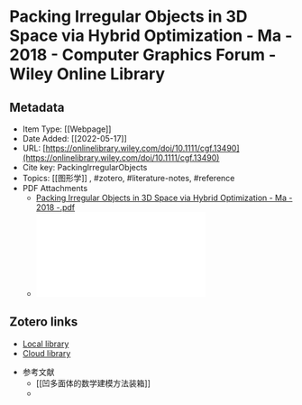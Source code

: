 # Packing Irregular Objects in 3D Space via Hybrid Optimization - Ma - 2018 - Computer Graphics Forum - Wiley Online Library
## Metadata

* Item Type: [[Webpage]]
* Date Added: [[2022-05-17]]
* URL: [https://onlinelibrary.wiley.com/doi/10.1111/cgf.13490](https://onlinelibrary.wiley.com/doi/10.1111/cgf.13490)
* Cite key: PackingIrregularObjects
* Topics: [[图形学]]
, #zotero, #literature-notes, #reference
* PDF Attachments
	- [Packing Irregular Objects in 3D Space via Hybrid Optimization - Ma - 2018 -.pdf](zotero://open-pdf/library/items/3THC8G73)
	- ![Packing Irregular Objects in 3D Space via Hybrid Optimization - Ma - 2018 -.pdf](../assets/Packing_Irregular_Objects_in_3D_Space_via_Hybrid_Optimization_-_Ma_-_2018_-_1652874076655_0.pdf)
##  Zotero links
* [Local library](zotero://select/items/1_RCB7AADG)
* [Cloud library](http://zotero.org/users/8989203/items/RCB7AADG)
- 参考文献
	- [[凹多面体的数学建模方法装箱]]
	-